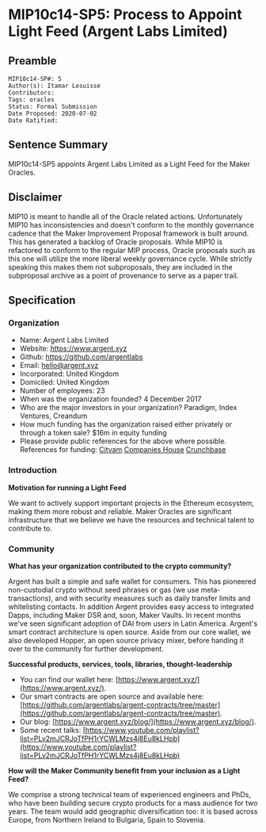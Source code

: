 # MIP10c14-SP5: Process to Appoint Light Feed (Argent Labs Limited)

## Preamble

```
MIP10c14-SP#: 5
Author(s): Itamar Lesuisse
Contributors:
Tags: oracles
Status: Formal Submission
Date Proposed: 2020-07-02
Date Ratified:
```

## Sentence Summary
MIP10c14-SP5 appoints Argent Labs Limited as a Light Feed for the Maker Oracles.

## Disclaimer

MIP10 is meant to handle all of the Oracle related actions. Unfortunately MIP10 has inconsistencies and doesn't conform to the monthly governance cadence that the Maker Improvement Proposal framework is built around. This has generated a backlog of Oracle proposals. While MIP10 is refactored to conform to the regular MIP process, Oracle proposals such as this one will utilize the more liberal weekly governance cycle. While strictly speaking this makes them not subproposals, they are included in the subproposal archive as a point of provenance to serve as a paper trail.

## Specification

### Organization

* Name: Argent Labs Limited
* Website: https://www.argent.xyz
* Github: https://github.com/argentlabs
* Email: hello@argent.xyz
* Incorporated: United Kingdom
* Domiciled: United Kingdom
* Number of employees: 23
* When was the organization founded? 4 December 2017
* Who are the major investors in your organization? Paradigm, Index Ventures, Creandum
* How much funding has the organization raised either privately or through a token sale? $16m in equity funding
* Please provide public references for the above where possible. References for funding:
[Cityam](https://www.cityam.com/sequoia-crypto-fund-paradigm-makes-first-europe-investment-with-london-startup-argent/)
[Companies House](https://beta.companieshouse.gov.uk/company/11093638/filing-history)
[Crunchbase](https://www.crunchbase.com/organization/argent)

### Introduction

**Motivation for running a Light Feed**

We want to actively support important projects in the Ethereum ecosystem, making them more robust and reliable. Maker Oracles are significant infrastructure that we believe we have the resources and technical talent to contribute to.

### Community

**What has your organization contributed to the crypto community?**

Argent has built a simple and safe wallet for consumers. This has pioneered non-custodial crypto without seed phrases or gas (we use meta-transactions), and with security measures such as daily transfer limits and whitelisting contacts. In addition Argent provides easy access to integrated Dapps, including Maker DSR and, soon, Maker Vaults. In recent months we've seen significant adoption of DAI from users in Latin America. Argent's smart contract architecture is open source. Aside from our core wallet, we also developed Hopper, an open source privacy mixer, before handing it over to the community for further development.

**Successful products, services, tools, libraries, thought-leadership**

* You can find our wallet here: [https://www.argent.xyz/](https://www.argent.xyz/).
* Our smart contracts are open source and available here: [https://github.com/argentlabs/argent-contracts/tree/master](https://github.com/argentlabs/argent-contracts/tree/master).
* Our blog: [https://www.argent.xyz/blog/](https://www.argent.xyz/blog/).
* Some recent talks: [https://www.youtube.com/playlist?list=PLv2mJCRJoTfPH1rYCWLMzs4j8Eu8kLHpb](https://www.youtube.com/playlist?list=PLv2mJCRJoTfPH1rYCWLMzs4j8Eu8kLHpb)

**How will the Maker Community benefit from your inclusion as a Light Feed?**

We comprise a strong technical team of experienced engineers and PhDs, who have been building secure crypto products for a mass audience for two years. The team would add geographic diversification too: it is based across Europe, from Northern Ireland to Bulgaria, Spain to Slovenia.